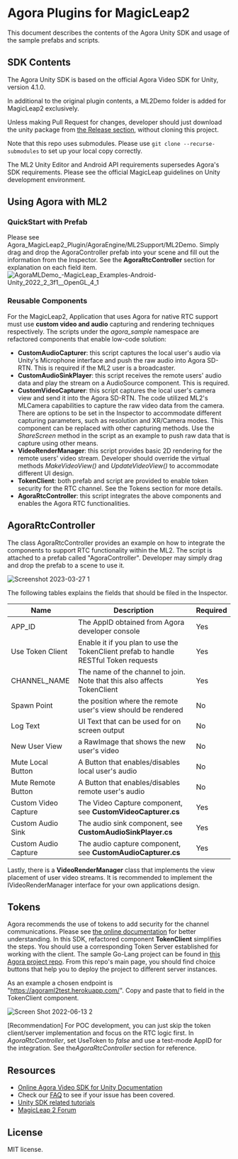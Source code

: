 # Agora Plugins for MagicLeap2
This document describes the contents of the Agora Unity SDK and usage of the sample prefabs and scripts.

## SDK Contents
The Agora Unity SDK is based on the official Agora Video SDK for Unity, version 4.1.0.  

In additional to the original plugin contents, a ML2Demo folder is added for MagicLeap2 exclusively.  

Unless making Pull Request for changes, developer should just download the unity package from [the Release section](https://github.com/AgoraIO-Community/Agora_MagicLeap2_Plugin/releases), without cloning this project.

Note that this repo uses submodules.  Please use `git clone --recurse-submodules` to set up your local copy correctly.

The ML2 Unity Editor and Android API requirements supersedes Agora's SDK requirements.  Please see the official MagicLeap guidelines on Unity development environment.
 
 
## Using Agora with ML2
### QuickStart with Prefab
Please see Agora_MagicLeap2_Plugin/AgoraEngine/ML2Support/ML2Demo.  Simply drag and drop the AgoraController prefab into your scene and fill out the information from the Inspector.  See the **AgoraRtcController** section for explanation on each field item.
![AgoraMLDemo_-_MagicLeap_Examples_-_Android_-_Unity_2022_2_3f1__OpenGL_4_1_](https://user-images.githubusercontent.com/1261195/228102306-b077345e-0a77-42f2-91fe-296b44497df5.jpg)

### Reusable Components
For the MagicLeap2, Application that uses Agora for native RTC support must use **custom video and audio** capturing and rendering techniques respectively.  The scripts under the *agora_sample* namespace are refactored components that enable low-code solution:

 - **CustomAudioCapturer**: this script captures the local user's audio via Unity's Microphone interface and push the raw audio into Agora SD-RTN.  This is required if the ML2 user is a broadcaster.
 - **CustomAudioSinkPlayer**: this script receives the remote users' audio data and play the stream on a AudioSource component.  This is required.
 - **CustomVideoCapturer**: this script captures the local user's camera view and send it into the Agora SD-RTN.  The code utilized ML2's MLCamera capabilities to capture the raw video data from the camera. There are options to be set in the Inspector to accommodate different capturing parameters, such as resolution and XR/Camera modes.  This component can be replaced with other capturing methods.  Use the *ShareScreen* method in the script as an example to push raw data that is capture using other means.
 - **VideoRenderManager**: this script provides basic 2D rendering for the remote users' video stream.  Developer should override the virtual methods *MakeVideoView()* and *UpdateVideoView()* to accommodate different UI design. 
 - **TokenClient**: both prefab and script are provided to enable token security for the RTC channel.  See the Tokens section for more details.
 - **AgoraRtcController**: this script integrates the above components and enables the Agora RTC functionalities.

## AgoraRtcController

The class AgoraRtcController provides an example on how to integrate the components to support RTC functionality within the ML2.  The script is attached to a prefab called "AgoraController".   Developer may simply drag and drop the prefab to a scene to use it.

![Screenshot 2023-03-27 1](https://user-images.githubusercontent.com/1261195/228102957-31b3a361-5b83-4602-ae10-550164b8f131.png)


The following tables explains the fields that should be filed in the Inspector.

|Name|Description  |Required|
|--|--|--|
| APP_ID |The AppID obtained from Agora developer console  |Yes|
| Use Token Client | Enable it if you plan to use the TokenClient prefab to handle RESTful Token requests|Yes|
|CHANNEL_NAME| The name of the channel to join. Note that this also affects TokenClient|Yes|
|Spawn Point| the position where the remote user's view should be rendered|No
|Log Text| UI Text that can be used for on screen output|No
|New User View|a RawImage that shows the new user's video| No
|Mute Local Button|A Button that enables/disables local user's audio|No
|Mute Remote Button|A Button that enables/disables remote user's audio|No
|Custom Video Capture |The Video Capture component, see **CustomVideoCapturer.cs**|Yes
|Custom Audio Sink|The audio sink component, see **CustomAudioSinkPlayer.cs**| Yes
|Custom Audio Capture|The audio capture component, see **CustomAudioCapturer.cs**|Yes

Lastly, there is a **VideoRenderManager** class that implements the view placement of user video streams.  It is recommended to implement the IVideoRenderManager interface for your own applications design.


## Tokens ##
Agora recommends the use of tokens to add security for the channel communications. Please see [the online documentation](https://docs.agora.io/en/video-calling/develop/authentication-workflow?platform=unity) for better understanding.  In this SDK, refactored component **TokenClient** simplifies the steps.  You should use a corresponding Token Server established for working with the client.  The sample Go-Lang project can be found in [this Agora project repo](https://github.com/AgoraIO-Community/agora-token-service).   From this repo's main page, you should find choice buttons that help you to deploy the project to different server instances.

As an example a chosen endpoint is "https://agoraml2test.herokuapp.com/".  Copy and paste that to field in the TokenClient component.

![Screen Shot 2022-06-13 2](https://user-images.githubusercontent.com/1261195/173483945-e15c85cf-5532-4b31-8618-afcb40357720.png)

[Recommendation] For POC development, you can just skip the token client/server implementation and focus on the RTC logic first.  In *AgoraRtcController*, set UseToken to *false* and use a test-mode AppID for the integration.  See the*AgoraRtcController* section for reference.


## Resources
- [Online Agora Video SDK for Unity Documentation](https://docs.agora.io/en/Video/landing-page?platform=Unity)
- Check our  [FAQ](https://docs.agora.io/en/faq)  to see if your issue has been covered.
- [Unity SDK related tutorials](https://www.agora.io/en/blog/?s=unity&post_type=post)
- [MagicLeap 2 Forum](https://forum.magicleap.cloud/)

## License

MIT license.
